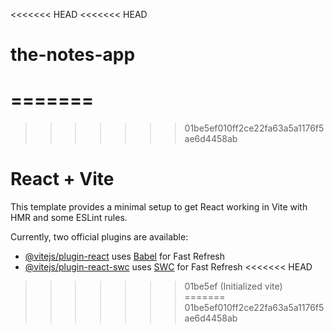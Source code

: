 <<<<<<< HEAD
<<<<<<< HEAD
# the-notes-app
=======
=======
>>>>>>> 01be5ef010ff2ce22fa63a5a1176f5ae6d4458ab
# React + Vite

This template provides a minimal setup to get React working in Vite with HMR and some ESLint rules.

Currently, two official plugins are available:

- [@vitejs/plugin-react](https://github.com/vitejs/vite-plugin-react/blob/main/packages/plugin-react/README.md) uses [Babel](https://babeljs.io/) for Fast Refresh
- [@vitejs/plugin-react-swc](https://github.com/vitejs/vite-plugin-react-swc) uses [SWC](https://swc.rs/) for Fast Refresh
<<<<<<< HEAD
>>>>>>> 01be5ef (Initialized vite)
=======
>>>>>>> 01be5ef010ff2ce22fa63a5a1176f5ae6d4458ab

